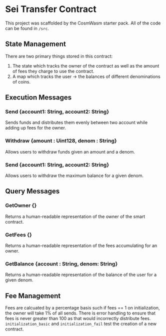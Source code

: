 # Sei Transfer Contract
This project was scaffolded by the CosmWasm starter pack. All of the code can be found in `/src`.

## State Management
There are two primary things stored in this contract:
1. The state which tracks the owner of the contract as well as the amount of fees they charge to use the contract.
2. A map which tracks the user -> the balances of different denominations of coins.

## Execution Messages
### Send {account1: String, account2: String}
Sends funds and distributes them evenly between two account while adding up fees for the owner.

### Withdraw {amount : Uint128, denom : String}
Allows users to withdraw funds given an amount and a denom.

### Send {account1: String, account2: String}
Allows users to withdraw the maximum balance for a given denom.

## Query Messages
### GetOwner {}
Returns a human-readable representation of the owner of the smart contract.

### GetFees {}
Returns a human-readable representation of the fees accumulating for an owner.

### GetBalance {account : String, denom: String}
Returns a human-readable representation of the balance of the user 
for a given denom.

## Fee Management
Fees are calcuated by a percentage basis such if fees == 1 on initialization, the owner will take 1% of all sends. There is error handling to ensure that fees is never greater than 100 as that would incorrectly distribute fees. `initialization_basic` and `initialization_fail` test the creation of a new contract.
